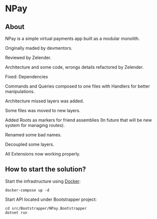 # NPay

## About

NPay is a simple virtual payments app built as a modular monolith.
 
Originally maded by devmentors.

Reviewed by Zelender.

Architecture and some code, wrongs details refactored by Zelender.

Fixed: 
Dependencies

Commands and Queries composed to one files with Handlers for better manipulations.

Architecture missed layers was added.

Some files was moved to new layers.

Added Roots as markers for friend assemblies (In future that will be new system for managing routes).

Renamed some bad names.

Decoupled some layers.

All Extensions now working properly.

**How to start the solution?**
----------------

Start the infrastructure using [Docker](https://docs.docker.com/get-docker/):

```
docker-compose up -d
```

Start API located under Bootstrapper project:

```
cd src/Bootstrapper/NPay.Bootstrapper
dotnet run
```
